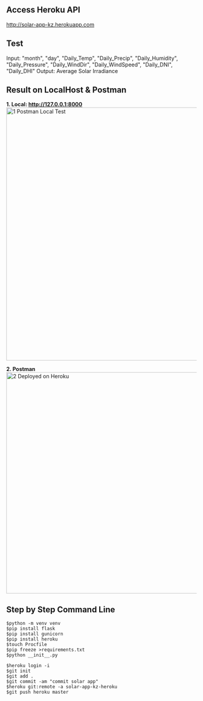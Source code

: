 ## Access Heroku API
http://solar-app-kz.herokuapp.com

## Test
Input: "month", "day", "Daily_Temp", "Daily_Precip", "Daily_Humidity", "Daily_Pressure", "Daily_WindDir",
"Daily_WindSpeed", "Daily_DNI", "Daily_DHI"
Output: Average Solar Irradiance

## Result on LocalHost & Postman

**1. Local: http://127.0.0.1:8000** <br>
<img width="670" alt="1  Postman Local Test" src="https://user-images.githubusercontent.com/44122973/149857320-9b8bf4a1-c4a5-487a-b7c0-3e8b1b56423d.png">

**2. Postman**
<img width="586" alt="2  Deployed on Heroku" src="https://user-images.githubusercontent.com/44122973/149857341-06a150b2-0897-4f39-abb8-dbd1559a67be.png">


## Step by Step Command Line
```terminal
$python -m venv venv
$pip install flask
$pip install gunicorn
$pip install heroku
$touch Procfile
$pip freeze >requirements.txt
$python __init__.py

$heroku login -i
$git init
$git add .
$git commit -am "commit solar app"
$heroku git:remote -a solar-app-kz-heroku
$git push heroku master
```
